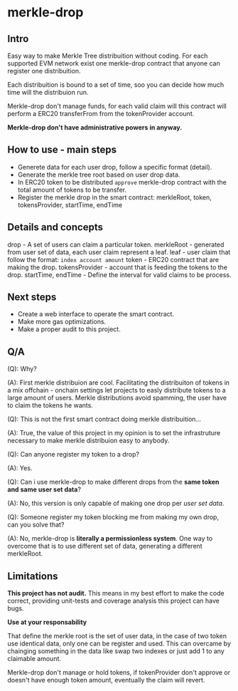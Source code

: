 # merkle-drop

## Intro

Easy way to make Merkle Tree distribuition without coding. For each supported EVM network exist one merkle-drop contract that anyone can register one distribuition.

Each distribuition is bound to a set of time, soo you can decide how much time will the distribuion run.

Merkle-drop don't manage funds, for each valid claim will this contract will perform a ERC20 transferFrom from the tokenProvider account.

**Merkle-drop don't have administrative powers in anyway.**

## How to use - main steps

- Generete data for each user drop, follow a specific format (detail).
- Generate the merkle tree root based on user drop data.
- In ERC20 token to be distributed `approve` merkle-drop contract with the total amount of tokens to be transfer.
- Register the merkle drop in the smart contract: merkleRoot, token, tokensProvider, startTime, endTime

## Details and concepts

drop - A set of users can claim a particular token.
merkleRoot - generated from user set of data, each user claim represent a leaf.
leaf - user claim that follow the format: `index account amount`
token - ERC20 contract that are making the drop.
tokensProvider - account that is feeding the tokens to the drop.
startTime, endTime - Define the interval for valid claims to be process.

## Next steps

- Create a web interface to operate the smart contract.
- Make more gas optimizations.
- Make a proper audit to this project.

## Q/A

(Q): Why?

(A): First merkle distribuion are cool.
Facilitating the distribuiton of tokens in a mix offchain - onchain settings let projects to easly distribute tokens to a large amount of users.
Merkle distributions avoid spamming, the user have to claim the tokens he wants.

(Q): This is not the first smart contract doing merkle distribuition...

(A): True, the value of this project in my opinion is to set the infrastruture necessary to make merkle distribuion easy to anybody.

(Q): Can anyone register my token to a drop?

(A): Yes.

(Q): Can i use merkle-drop to make different drops from the **same token and same user set data**?

(A): No, this version is only capable of making one drop per _user set data_.

(Q): Someone register my token blocking me from making my own drop, can you solve that?

(A): No, merkle-drop is **literally a permissionless system**. One way to overcome that is to use different set of data, generating a different merkleRoot.

## Limitations

**This project has not audit.** This means in my best effort to make the code correct, providing unit-tests and coverage analysis this project can have bugs.

**Use at your responsability**

That define the merkle root is the set of user data, in the case of two token use identical data, only one can be register and used. This can overcame by chainging something in the data like swap two indexes or just add 1 to any claimable amount.

Merkle-drop don't manage or hold tokens, if tokenProvider don't approve or doesn't have enough token amount, eventually the claim will revert.